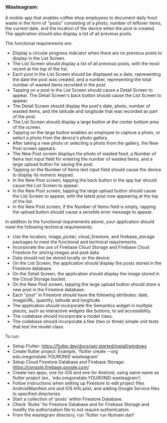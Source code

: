 ### Wasteagram: 
A mobile app that enables coffee shop employees to document daily food waste in the form of "posts" consisting of a photo, number of leftover items, the current date, and the location of the device when the post is created. The application should also display a list of all previous posts. 

The functional requirements are: 

- Display a circular progress indicator when there are no previous posts to display in the List Screen. 
- The List Screen should display a list of all previous posts, with the most recent at the top of the list. 
- Each post in the List Screen should be displayed as a date, representing the date the post was created, and a number, representing the total number of wasted items recorded in the post. 
- Tapping on a post in the List Screen should cause a Detail Screen to appear. The Detail Screen's back button should cause the List Screen to appear. 
- The Detail Screen should display the post's date, photo, number of wasted items, and the latitude and longitude that was recorded as part of the post. 
- The List Screen should display a large button at the center bottom area of the screen. 
- Tapping on the large button enables an employee to capture a photo, or select a photo from the device's photo gallery. 
- After taking a new photo or selecting a photo from the gallery, the New Post screen appears. 
- The New Post screen displays the photo of wasted food, a Number of Items text input field for entering the number of wasted items, and a large upload button for saving the post. 
- Tapping on the Number of Items text input field should cause the device to display its numeric keypad. 
- In the New Post screen, tapping the back button in the app bar should cause the List Screen to appear. 
- In the New Post screen, tapping the large upload button should cause the List Screen to appear, with the latest post now appearing at the top of the list. 
- In the New Post screen, if the Number of Items field is empty, tapping the upload button should cause a sensible error message to appear. 
 
In addition to the functional requirements above, your application should meet the following technical requirements: 
- Use the location, image_picker, cloud_firestore, and firebase_storage packages to meet the functional and technical requirements. 
- Incorporate the use of Firebase Cloud Storage and Firebase Cloud Firestore for storing images and post data. 
- Data should not be stored locally on the device. 
- On the List Screen, the application should display the posts stored in the Firestore database. 
- On the Detail Screen, the application should display the image stored in the Cloud Storage bucket. 
- On the New Post screen, tapping the large upload button should store a new post in the Firestore database. 
- Each "post" in Firestore should have the following attributes: date, imageURL, quantity, latitude and longitude. 
- The application should incorporate the Semantics widget in multiple places, such as interactive widgets like buttons, to aid accessibility. 
- The codebase should incorporate a model class. 
- The codebase should incorporate a few (two or three) simple unit tests that test the model class. 

To run: 
- Setup Flutter: https://flutter.dev/docs/get-started/install/windows 
- Create flutter project: Example, 'flutter create --org edu.oregonstate.YOURONID wasteagram' 
- Setup Cloud Firestore Database and Firebase Storage: https://console.firebase.google.com/ 
- Create two apps, one for iOS and one for Android, using same name as flutter project (ex., 'edu.oregonstate.YOURONID wasteagram') 
- Follow instructions when setting up Firestore to edit project files AndroidManifest.xml and iOS Info.plist, and adding Google Service files to specified directories. 
- Start a collection of 'posts' within Firestore Database. 
- Check 'Rules' for Firestore Database and for Firebase Storage and modify the authorization file to not require authentcation. 
- From the wastegram directory, run 'flutter run lib/main.dart' 
